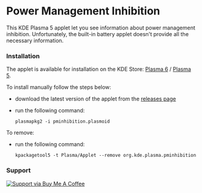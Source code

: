 # Power Management Inhibition

This KDE Plasma 5 applet let you see information about power management inhibition. Unfortunately, the built-in battery applet doesn't provide all the necessary information.

### Installation

The applet is available for installation on the KDE Store: [Plasma 6](https://store.kde.org/p/2138746) / [Plasma 5](https://store.kde.org/p/1426768).

To install manually follow the steps below:

- download the latest version of the applet from the [releases page](https://github.com/popov895/pminhibition/releases)
- run the following command:

    `plasmapkg2 -i pminhibition.plasmoid`

To remove:
- run the following command:

    `kpackagetool5 -t Plasma/Applet --remove org.kde.plasma.pminhibition`

### Support

[![Support via Buy Me A Coffee](https://www.buymeacoffee.com/assets/img/guidelines/download-assets-sm-1.svg)](https://www.buymeacoffee.com/popov895a)
